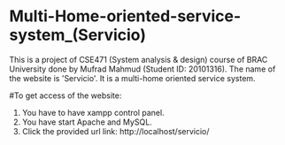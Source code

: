 # Multi-Home-oriented-service-system_(Servicio)
This is a project of CSE471 (System analysis & design) course of BRAC University done by Mufrad Mahmud (Student ID: 20101316). The name of the website is 'Servicio'. It is a multi-home oriented service system.

#To get access of the website:
1. You have to have xampp control panel.
2. You have start Apache and MySQL.
3. Click the provided url link: http://localhost/servicio/ 
